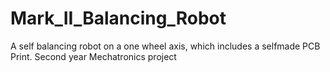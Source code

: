 # Mark_II_Balancing_Robot
A self balancing robot on a one wheel axis, which includes a selfmade PCB Print. Second year Mechatronics project
